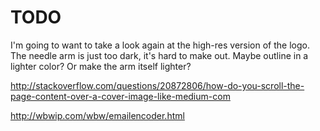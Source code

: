 TODO
====

I'm going to want to take a look again at the high-res version of the logo. The needle arm is just too dark, it's hard to make out. Maybe outline in a lighter color? Or make the arm itself lighter?

http://stackoverflow.com/questions/20872806/how-do-you-scroll-the-page-content-over-a-cover-image-like-medium-com

http://wbwip.com/wbw/emailencoder.html